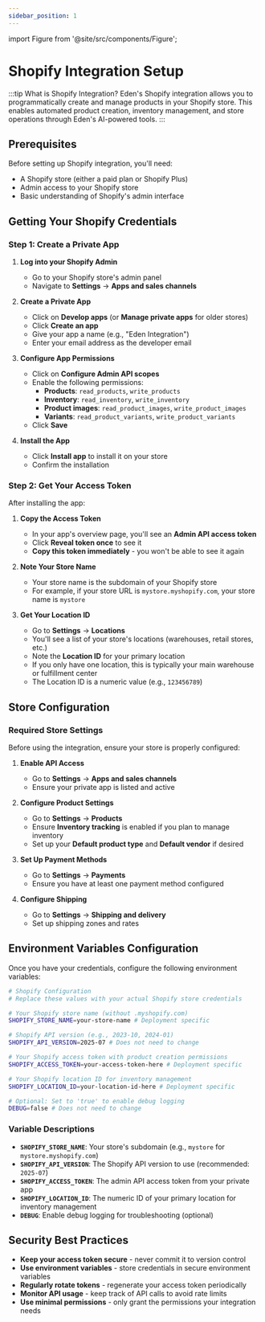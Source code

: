```yaml
---
sidebar_position: 1
---
```


import Figure from '@site/src/components/Figure';

# Shopify Integration Setup

:::tip What is Shopify Integration?
Eden's Shopify integration allows you to programmatically create and manage products in your Shopify store. This enables automated product creation, inventory management, and store operations through Eden's AI-powered tools.
:::

## Prerequisites

Before setting up Shopify integration, you'll need:

- A Shopify store (either a paid plan or Shopify Plus)
- Admin access to your Shopify store
- Basic understanding of Shopify's admin interface

## Getting Your Shopify Credentials

### Step 1: Create a Private App

1. **Log into your Shopify Admin**

   - Go to your Shopify store's admin panel
   - Navigate to **Settings** → **Apps and sales channels**

2. **Create a Private App**

   - Click on **Develop apps** (or **Manage private apps** for older stores)
   - Click **Create an app**
   - Give your app a name (e.g., "Eden Integration")
   - Enter your email address as the developer email

3. **Configure App Permissions**

   - Click on **Configure Admin API scopes**
   - Enable the following permissions:
     - **Products**: `read_products`, `write_products`
     - **Inventory**: `read_inventory`, `write_inventory`
     - **Product images**: `read_product_images`, `write_product_images`
     - **Variants**: `read_product_variants`, `write_product_variants`
   - Click **Save**

4. **Install the App**
   - Click **Install app** to install it on your store
   - Confirm the installation

### Step 2: Get Your Access Token

After installing the app:

1. **Copy the Access Token**

   - In your app's overview page, you'll see an **Admin API access token**
   - Click **Reveal token once** to see it
   - **Copy this token immediately** - you won't be able to see it again

2. **Note Your Store Name**

   - Your store name is the subdomain of your Shopify store
   - For example, if your store URL is `mystore.myshopify.com`, your store name is `mystore`

3. **Get Your Location ID**
   - Go to **Settings** → **Locations**
   - You'll see a list of your store's locations (warehouses, retail stores, etc.)
   - Note the **Location ID** for your primary location
   - If you only have one location, this is typically your main warehouse or fulfillment center
   - The Location ID is a numeric value (e.g., `123456789`)

## Store Configuration

### Required Store Settings

Before using the integration, ensure your store is properly configured:

1. **Enable API Access**

   - Go to **Settings** → **Apps and sales channels**
   - Ensure your private app is listed and active

2. **Configure Product Settings**

   - Go to **Settings** → **Products**
   - Ensure **Inventory tracking** is enabled if you plan to manage inventory
   - Set up your **Default product type** and **Default vendor** if desired

3. **Set Up Payment Methods**

   - Go to **Settings** → **Payments**
   - Ensure you have at least one payment method configured

4. **Configure Shipping**
   - Go to **Settings** → **Shipping and delivery**
   - Set up shipping zones and rates

## Environment Variables Configuration

Once you have your credentials, configure the following environment variables:

```bash
# Shopify Configuration
# Replace these values with your actual Shopify store credentials

# Your Shopify store name (without .myshopify.com)
SHOPIFY_STORE_NAME=your-store-name # Deployment specific

# Shopify API version (e.g., 2023-10, 2024-01)
SHOPIFY_API_VERSION=2025-07 # Does not need to change

# Your Shopify access token with product creation permissions
SHOPIFY_ACCESS_TOKEN=your-access-token-here # Deployment specific

# Your Shopify location ID for inventory management
SHOPIFY_LOCATION_ID=your-location-id-here # Deployment specific

# Optional: Set to 'true' to enable debug logging
DEBUG=false # Does not need to change
```

### Variable Descriptions

- **`SHOPIFY_STORE_NAME`**: Your store's subdomain (e.g., `mystore` for `mystore.myshopify.com`)
- **`SHOPIFY_API_VERSION`**: The Shopify API version to use (recommended: `2025-07`)
- **`SHOPIFY_ACCESS_TOKEN`**: The admin API access token from your private app
- **`SHOPIFY_LOCATION_ID`**: The numeric ID of your primary location for inventory management
- **`DEBUG`**: Enable debug logging for troubleshooting (optional)

## Security Best Practices

- **Keep your access token secure** - never commit it to version control
- **Use environment variables** - store credentials in secure environment variables
- **Regularly rotate tokens** - regenerate your access token periodically
- **Monitor API usage** - keep track of API calls to avoid rate limits
- **Use minimal permissions** - only grant the permissions your integration needs

